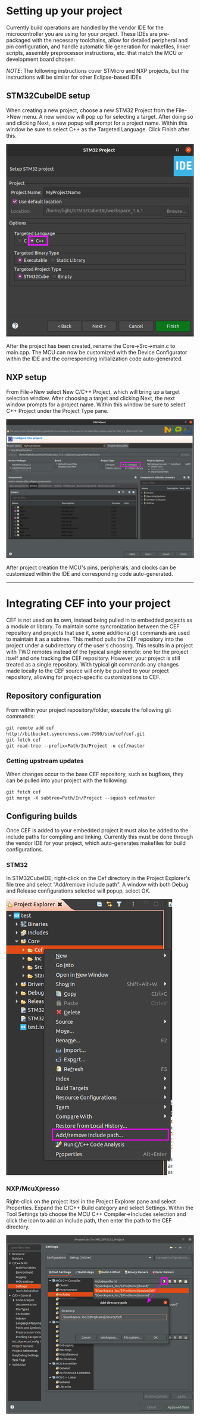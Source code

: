 # Setting up your project

Currently build operations are handled by the vendor IDE for the microcontroller you are using for your project. These IDEs are pre-packaged with the necessary toolchains, allow for detailed peripheral and pin configuration, and handle automatic file generation for makefiles, linker scripts, assembly preprocessor instructions, etc. that match the MCU or development board chosen.

*NOTE*: The following instructions cover STMicro and NXP projects, but the instructions will be similar for other Eclipse-based IDEs

## STM32CubeIDE setup

When creating a new project, choose a new STM32 Project from the File->New menu. A new window will pop up for selecting a target. After doing so and clicking Next, a new popup will prompt for a project name. Within this window be sure to select C++ as the Targeted Language. Click Finish after this.

![Stm32Setup](./DocsSource/Stm32Setup.png)

After the project has been created, rename the Core->Src->main.c to main.cpp. The MCU can now be customized with the Device Configurator within the IDE and the corresponding initialization code auto-generated. 

## NXP setup

From File->New select New C/C++ Project, which will bring up a target selection window. After choosing a target and clicking Next, the next window prompts for a project name. Within this window be sure to select C++ Project under the Project Type pane.

![NxpSetup](./DocsSource/NxpSetup.png)

After project creation the MCU's pins, peripherals, and clocks can be customized within the IDE and corresponding code auto-generated.

---
# Integrating CEF into your project

CEF is not used on its own, instead being pulled in to embedded projects as a module or library. To maintain some syncronization between the CEF repository and projects that use it, some additional git commands are used to maintain it as a subtree. This method pulls the CEF repository into the project under a subdirectory of the user's choosing. This results in a project with TWO remotes instead of the typical single remote: one for the project itself and one tracking the CEF repository. However, your project is still treated as a single repository. With typical git commands any changes made locally to the CEF source will only be pushed to your project repository, allowing for project-specific customizations to CEF.

## Repository configuration

From within your project repository/folder, execute the following git commands:

```
git remote add cef http://bitbucket.syncroness.com:7990/scm/cef/cef.git
git fetch cef
git read-tree --prefix=Path/In/Project -u cef/master
```

### Getting upstream updates

When changes occur to the base CEF repository, such as bugfixes, they can be pulled into your project with the following:

```
git fetch cef
git merge -X subtree=Path/In/Project --squash cef/master
```

## Configuring builds

Once CEF is added to your embedded project it must also be added to the include paths for compiling and linking. Currently this must be done through the vendor IDE for your project, which auto-generates makefiles for build configurations.

### STM32

In STM32CubeIDE, right-click on the Cef directory in the Project Explorer's file tree and select "Add/remove include path". A window with both Debug and Release configurations selected will popup, select OK.

![Stm32Include](./DocsSource/Stm32Include.png)

### NXP/McuXpresso

Right-click on the project itsel in the Project Explorer pane and select Properties. Expand the C/C++ Build category and select Settings. Within the Tool Settings tab choose the MCU C++ Compiler->Includes selection and click the icon to add an include path, then enter the path to the CEF directory.

![NxpInclude](./DocSource/../DocsSource/NxpXpressoInclude.png)